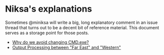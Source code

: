 # Niksa's explanations

Sometimes @miniksa will write a big, long explanatory comment in an issue thread that turns out to be a decent bit of reference material.
This document serves as a storage point for those posts.

- [Why do we avoid changing CMD.exe?](https://github.com/microsoft/terminal/issues/217#issuecomment-404240443)
- [Output Processing between "Far East" and "Western"](https://github.com/microsoft/terminal/issues/166#issuecomment-510953359)